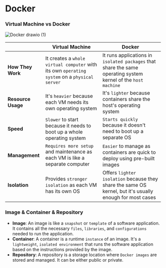 # Docker

### Virtual Machine vs Docker
![Docker drawio (1)](https://github.com/Liu-Chen-CS/docker/assets/158779475/9e951878-70d8-41bb-aec2-20a38f56c06e)

|       |  **Virtual Machine**  |  **Docker**  |
|-------|-------|-------|
|**How They Work**|It creates a `whole virtual computer` with its own `operating system` on a `physical server`|It runs applications in `isolated packages` that share the same operating system kernel of the `host machine`|
|**Resource Usage**|It's `heavier` because each VM needs its own operating system|It's `lighter` because containers share the host's operating system|
|**Speed**|`Slower` to start because it needs to boot up a whole operating system|`Starts quickly` because it doesn't need to boot up a separate OS|
|**Management**|`Requires more setup` and maintenance as each VM is like a separate computer|`Easier` to manage as containers are quick to deploy using pre-built images|
|**Isolation**|Provides `stronger isolation` as each VM has its own OS|Offers `lighter isolation` because they share the same OS kernel, but it's usually enough for most cases|

### Image & Container & Repository
  - **Image**: An image is like a `snapshot` or `template` of a software application. It contains all the necessary `files`, `libraries`, and `configurations` needed to run the application.
  - **Container**: A container is a runtime `instance` of an image. It's a `lightweight`, `isolated environment` that runs the software application based on the instructions provided by the image.
  - **Repository**: A repository is a storage location where `Docker images` are stored and managed. It can be either public or private.
